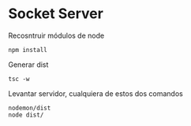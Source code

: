 # Socket Server

Recosntruir módulos de node
```
npm install
```

Generar dist
```
tsc -w
```

Levantar servidor, cualquiera de estos dos comandos
```
nodemon/dist
node dist/
```